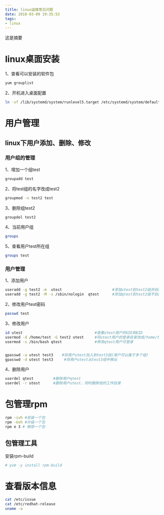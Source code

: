 ```yaml
---
title: linux运维常见问题
date: 2018-03-09 19:35:53
tags: 
- linux
---
```

这是摘要
<!-- more -->
# linux桌面安装
1、查看可以安装的软件包
```bash
yum grouplist
```
2、开机进入桌面配置
```bash
ln -sf /lib/systemd/system/runlevel5.target /etc/systemd/system/default.target
```
# 用户管理
## linux下用户添加、删除、修改
### 用户组的管理
1、增加一个组test
```bash
groupadd test
```
2、将test组的名字改成test2
```bash
groupmod -n test2 test
```
3、删除组test2
```bash
groupdel test2
```
4、当前用户组
```bash
groups
```
5、查看用户test所在组
```bash
groups test
```
### 用户管理
1、添加用户
```bash
useradd -g test2 -m  utest                       #添加utest到test2组并创建用户目录（要先创建test2组）
useradd -g test2 -M -s /sbin/nologin  qtest      #添加qtest到test2组不创建用户目录，并且不可用于登录
```
2、修改用户test密码
```bash
passwd test
```
3、修改用户
```bash
id utest                                 #查看utest用户的UID和GID
usermod -d /home/test -G test2 utest     #将utest用户的登录目录改成/home/test，并加入test2组，注意这里是大G。
usermod -s /bin/bash qtest               #修改qtest用户可登录   


gpasswd -a utest test3    #将用户utest加入到test3组(用户可以属于多个组)
gpasswd -d utest test3     #将用户utest从test3组中移出
```
4、删除用户
```bash
userdel qtest         #删除用户qtest
userdel -r utest      #删除用户utest，同时删除他的工作目录
```
# 包管理rpm
```bash
rpm -ivh #安装一个包
rpm -Uvh #升级一个包
rpm e 3 # 移除一个包
```
## 包管理工具
安装rpm-build

```bash
# yum -y install rpm-build
```

# 查看版本信息
```bash
cat /etc/issue 
cat /etc/redhat-release
uname -a 

```